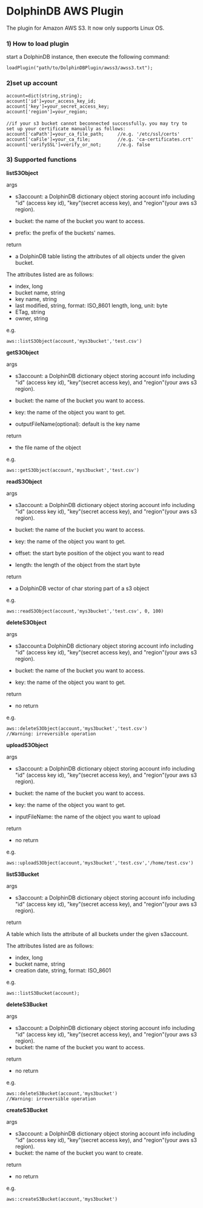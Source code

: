 # DolphinDB AWS Plugin

The plugin for Amazon AWS S3. It now only supports Linux OS.

### 1) How to load plugin
start a DolphinDB instance, then execute the following command:

```
loadPlugin("path/to/DolphinDBPlugin/awss3/awss3.txt");
```

### 2)set up account

```
account=dict(string,string);
account['id']=your_access_key_id;
account['key']=your_secret_access_key;
account['region']=your_region;

//if your s3 bucket cannot beconnected successfully，you may try to set up your certificate manually as follows:
account['caPath']=your_ca_file_path;     //e.g. '/etc/ssl/certs'
account['caFile']=your_ca_file;          //e.g. 'ca-certificates.crt'
account['verifySSL']=verify_or_not;      //e.g. false
```



### 3) Supported functions

**listS3Object**

args

* s3account: a DolphinDB dictionary object storing account info including "id" (access key id), "key"(secret access key), and "region"(your aws s3 region).

* bucket: the name of the bucket you want to access.

* prefix: the prefix of the buckets' names.


return

* a DolphinDB table listing the attributes of all objects under the given bucket.

The attributes listed are as follows:


* index, long
* bucket name, string
* key name, string
* last modified, string, format: ISO_8601
length, long, unit: byte
* ETag, string
* owner, string



e.g.

```
aws::listS3Object(account,'mys3bucket','test.csv')
```



**getS3Object**


args


* s3account: a DolphinDB dictionary object storing account info including "id" (access key id), "key"(secret access key), and "region"(your aws s3 region).


* bucket: the name of the bucket you want to access.

* key: the name of the object you want to get.

* outputFileName(optional): default is the key name


return

* the file name of the object


e.g.

```
aws::getS3Object(account,'mys3bucket','test.csv')
```




**readS3Object**


args


* s3account: a DolphinDB dictionary object storing account info including "id" (access key id), "key"(secret access key), and "region"(your aws s3 region).

* bucket: the name of the bucket you want to access.

* key: the name of the object you want to get.

* offset: the start byte position of the object you want to read

* length: the length of the object from the start byte


return

* a DolphinDB vector of char storing part of a s3 object



e.g.

```
aws::readS3Object(account,'mys3bucket','test.csv', 0, 100)
```


**deleteS3Object**

args

* s3account:a DolphinDB dictionary object storing account info including "id" (access key id), "key"(secret access key), and "region"(your aws s3 region).

* bucket: the name of the bucket you want to access.

* key: the name of the object you want to get.

return

* no return

e.g.

```
aws::deleteS3Object(account,'mys3bucket','test.csv')
//Warning: irreversible operation 
```

**uploadS3Object**

args

* s3account: a DolphinDB dictionary object storing account info including "id" (access key id), "key"(secret access key), and "region"(your aws s3 region).

* bucket: the name of the bucket you want to access.

* key: the name of the object you want to get.

* inputFileName: the name of the object you want to upload

return

* no return

e.g.

```
aws::uploadS3Object(account,'mys3bucket','test.csv','/home/test.csv')
```

**listS3Bucket**

args

* s3account: a DolphinDB dictionary object storing account info including "id" (access key id), "key"(secret access key), and "region"(your aws s3 region).

return

A table which lists the attribute of all buckets under the given s3account.

The attributes listed are as follows:
* index, long
* bucket name, string
* creation date, string, format: ISO_8601

e.g.

```
aws::listS3Bucket(account);
```


**deleteS3Bucket**

args
* s3account: a DolphinDB dictionary object storing account info including "id" (access key id), "key"(secret access key), and "region"(your aws s3 region).
* bucket: the name of the bucket you want to access.

return
* no return

e.g.
```
aws::deleteS3Bucket(account,'mys3bucket')
//Warning: irreversible operation
```

**createS3Bucket**

args

* s3account: a DolphinDB dictionary object storing account info including "id" (access key id), "key"(secret access key), and "region"(your aws s3 region).
* bucket: the name of the bucket you want to create.

return
* no return

e.g.
```
aws::createS3Bucket(account,'mys3bucket')
```




